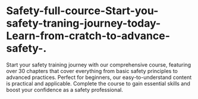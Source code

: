# Safety-full-cource-Start-you-safety-traning-journey-today-Learn-from-cratch-to-advance-safety-.
Start your safety training journey with our comprehensive course, featuring over 30 chapters that cover everything from basic safety principles to advanced practices. Perfect for beginners, our easy-to-understand content is practical and applicable. Complete the course to gain essential skills and boost your confidence as a safety professional.
